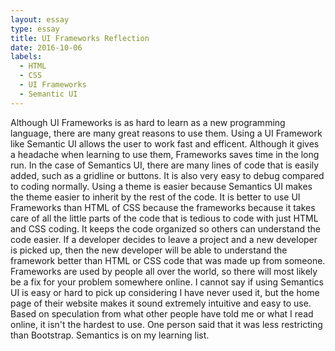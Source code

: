 ```yaml
---
layout: essay
type: essay
title: UI Frameworks Reflection
date: 2016-10-06
labels:
  - HTML
  - CSS
  - UI Frameworks
  - Semantic UI
---
```


  Although UI Frameworks is as hard to learn as a new programming language, there are many great reasons to use them. Using a UI Framework like Semantic UI allows the user to work fast and efficent. Although it gives a headache when learning to use them, Frameworks saves time in the long run. In the case of Semantics UI, there are many lines of code that is easily added, such as a gridline or buttons. It is also very easy to debug compared to coding normally. Using a theme is easier because Semantics UI makes the theme easier to inherit by the rest of the code.
  It is better to use UI Frameworks than HTML of CSS because the frameworks because it takes care of all the little parts of the code that is tedious to code with just HTML and CSS coding. It keeps the code organized so others can understand the code easier. If a developer decides to leave a project and a new developer is picked up, then the new developer will be able to understand the framework better than HTML or CSS code that was made up from someone. Frameworks are used by people all over the world, so there will most likely be a fix for your problem somewhere online.
  I cannot say if using Semantics UI is easy or hard to pick up considering I have never used it, but the home page of their website makes it sound extremely intuitive and easy to use. Based on speculation from what other people have told me or what I read online, it isn't the hardest to use. One person said that it was less restricting than Bootstrap. Semantics is on my learning list.
